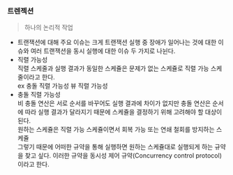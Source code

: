 ### 트렌젝션 
> 하나의 논리적 작업
* 트랜잭션에 대해 주요 이슈는 크게 트랜잭션 실행 중 장애가 일어나는 것에 대한 이슈와 여러 트랜잭션을 동시 실행에 대한 이슈 두 가지로 나뉜다.
* 직렬 가능성  
직렬 스케줄과 실행 결과가 동일한 스케쥴은 문제가 없는 스케쥴로 직렬 가능 스케줄이라고 한다.  
ex 충돌 직렬 가능성 뷰 직렬 가능성
* 충돌 직렬 가능성   
비 충돌 연산은 서로 순서를 바꾸어도 실행 결과에 차이가 없지만 충돌 연산은 순서에 따라 실행 결과가 달라지기 때문에 스케쥴을 결정하기 위해 고려해야 할 대상이 된다.  
원하는 스케쥴은 직렬 가능 스케쥴이면서 회복 가능 또는 연쇄 철회를 방지하는 스케쥴  
그렇기 때문에 어떠한 규약을 통해 실행하면 원하는 스케쥴대로 실행되게 하는 규약을 찾고 싶다. 이러한 규약을 동시성 제어 규약(Concurrency control protocol)이라고 한다.
